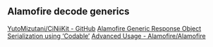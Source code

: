## Alamofire decode generics

[YutoMizutani/CiNiiKit - GitHub](https://github.com/YutoMizutani/CiNiiKit)
[Alamofire Generic Response Object Serialization using ‘Codable’](https://medium.com/@mhacnagbani/alamofire-generic-response-object-serialization-using-codable-13db342347b2)
[Advanced Usage - Alamofire/Alamofire](https://github.com/Alamofire/Alamofire/blob/ff16ce9e87aeb0ee1f30b28789db1fff01e8fb02/Documentation/AdvancedUsage.md)
